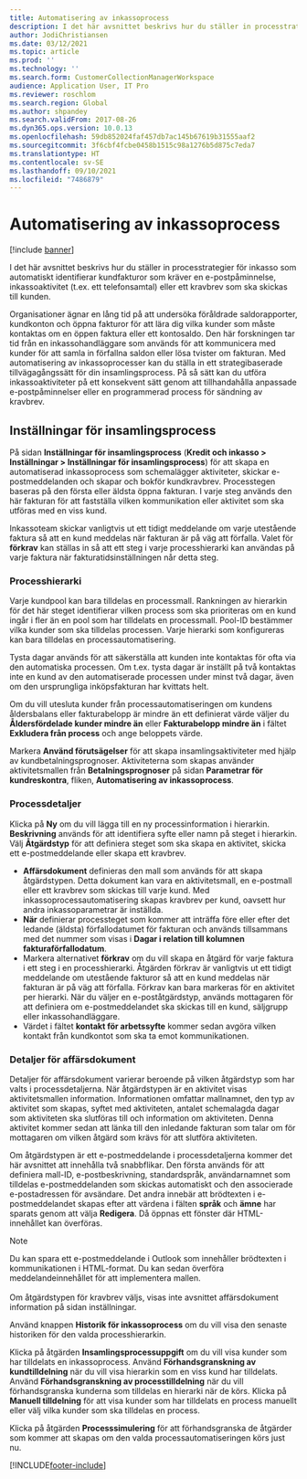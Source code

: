 ```yaml
---
title: Automatisering av inkassoprocess
description: I det här avsnittet beskrivs hur du ställer in processtrategier för inkasso som automatiskt identifierar kundfakturor som kräver en e-postpåminnelse, inkassoaktivitet eller ett kravbrev som ska skickas till kunden.
author: JodiChristiansen
ms.date: 03/12/2021
ms.topic: article
ms.prod: ''
ms.technology: ''
ms.search.form: CustomerCollectionManagerWorkspace
audience: Application User, IT Pro
ms.reviewer: roschlom
ms.search.region: Global
ms.author: shpandey
ms.search.validFrom: 2017-08-26
ms.dyn365.ops.version: 10.0.13
ms.openlocfilehash: 59db852024faf457db7ac145b67619b31555aaf2
ms.sourcegitcommit: 3f6cbf4fcbe0458b1515c98a1276b5d875c7eda7
ms.translationtype: HT
ms.contentlocale: sv-SE
ms.lasthandoff: 09/10/2021
ms.locfileid: "7486879"
---
```

# <a name="collections-process-automation"></a>Automatisering av inkassoprocess

[!include [banner](../includes/banner.md)]

I det här avsnittet beskrivs hur du ställer in processtrategier för inkasso som automatiskt identifierar kundfakturor som kräver en e-postpåminnelse, inkassoaktivitet (t.ex. ett telefonsamtal) eller ett kravbrev som ska skickas till kunden. 

Organisationer ägnar en lång tid på att undersöka föråldrade saldorapporter, kundkonton och öppna fakturor för att lära dig vilka kunder som måste kontaktas om en öppen faktura eller ett kontosaldo. Den här forskningen tar tid från en inkassohandläggare som används för att kommunicera med kunder för att samla in förfallna saldon eller lösa tvister om fakturan. Med automatisering av inkassoprocesser kan du ställa in ett strategibaserade tillvägagångssätt för din insamlingsprocess. På så sätt kan du utföra inkassoaktiviteter på ett konsekvent sätt genom att tillhandahålla anpassade e-postpåminnelser eller en programmerad process för sändning av kravbrev. 

## <a name="collections-process-setup"></a>Inställningar för insamlingsprocess
På sidan **Inställningar för insamlingsprocess** (**Kredit och inkasso > Inställningar > Inställningar för insamlingsprocess**) för att skapa en automatiserad inkassoprocess som schemalägger aktiviteter, skickar e-postmeddelanden och skapar och bokför kundkravbrev. Processtegen baseras på den första eller äldsta öppna fakturan. I varje steg används den här fakturan för att fastställa vilken kommunikation eller aktivitet som ska utföras med en viss kund.  

Inkassoteam skickar vanligtvis ut ett tidigt meddelande om varje utestående faktura så att en kund meddelas när fakturan är på väg att förfalla. Valet för **förkrav** kan ställas in så att ett steg i varje processhierarki kan användas på varje faktura när fakturatidsinställningen når detta steg.

### <a name="process-hierarchy"></a>Processhierarki
Varje kundpool kan bara tilldelas en processmall. Rankningen av hierarkin för det här steget identifierar vilken process som ska prioriteras om en kund ingår i fler än en pool som har tilldelats en processmall. Pool-ID bestämmer vilka kunder som ska tilldelas processen. Varje hierarki som konfigureras kan bara tilldelas en processautomatisering.

Tysta dagar används för att säkerställa att kunden inte kontaktas för ofta via den automatiska processen. Om t.ex. tysta dagar är inställt på två kontaktas inte en kund av den automatiserade processen under minst två dagar, även om den ursprungliga inköpsfakturan har kvittats helt. 

Om du vill utesluta kunder från processautomatiseringen om kundens åldersbalans eller fakturabelopp är mindre än ett definierat värde väljer du **Åldersfördelade kunder mindre än** eller **Fakturabelopp mindre än** i fältet **Exkludera från process** och ange beloppets värde.

Markera **Använd förutsägelser** för att skapa insamlingsaktiviteter med hjälp av kundbetalningsprognoser. Aktiviteterna som skapas använder aktivitetsmallen från **Betalningsprognoser** på sidan **Parametrar för kundreskontra**, fliken, **Automatisering av inkassoprocess**. 

### <a name="process-details"></a>Processdetaljer
Klicka på **Ny** om du vill lägga till en ny processinformation i hierarkin. **Beskrivning** används för att identifiera syfte eller namn på steget i hierarkin. Välj **Åtgärdstyp** för att definiera steget som ska skapa en aktivitet, skicka ett e-postmeddelande eller skapa ett kravbrev. 

- **Affärsdokument** definieras den mall som används för att skapa åtgärdstypen. Detta dokument kan vara en aktivitetsmall, en e-postmall eller ett kravbrev som skickas till varje kund. Med inkassoprocessautomatisering skapas kravbrev per kund, oavsett hur andra inkassoparametrar är inställda.
- **När** definierar processteget som kommer att inträffa före eller efter det ledande (äldsta) förfallodatumet för fakturan och används tillsammans med det nummer som visas i **Dagar i relation till kolumnen fakturaförfallodatum**.  
- Markera alternativet **förkrav** om du vill skapa en åtgärd för varje faktura i ett steg i en processhierarki. Åtgärden förkrav är vanligtvis ut ett tidigt meddelande om utestående fakturor så att en kund meddelas när fakturan är på väg att förfalla. Förkrav kan bara markeras för en aktivitet per hierarki. När du väljer en e-poståtgärdstyp, används mottagaren för att definiera om e-postmeddelandet ska skickas till en kund, säljgrupp eller inkassohandläggare. 
- Värdet i fältet **kontakt för arbetssyfte** kommer sedan avgöra vilken kontakt från kundkontot som ska ta emot kommunikationen.

### <a name="business-document-details"></a>Detaljer för affärsdokument
Detaljer för affärsdokument varierar beroende på vilken åtgärdstyp som har valts i processdetaljerna. När åtgärdstypen är en aktivitet visas aktivitetsmallen information. Informationen omfattar mallnamnet, den typ av aktivitet som skapas, syftet med aktiviteten, antalet schemalagda dagar som aktiviteten ska slutföras till och information om aktiviteten. Denna aktivitet kommer sedan att länka till den inledande fakturan som talar om för mottagaren om vilken åtgärd som krävs för att slutföra aktiviteten.

Om åtgärdstypen är ett e-postmeddelande i processdetaljerna kommer det här avsnittet att innehålla två snabbflikar. Den första används för att definiera mall-ID, e-postbeskrivning, standardspråk, användarnamnet som tilldelas e-postmeddelanden som skickas automatiskt och den associerade e-postadressen för avsändare. Det andra innebär att brödtexten i e-postmeddelandet skapas efter att värdena i fälten **språk** och **ämne** har sparats genom att välja **Redigera**. Då öppnas ett fönster där HTML-innehållet kan överföras. 

> [!Note]
> Du kan spara ett e-postmeddelande i Outlook som innehåller brödtexten i kommunikationen i HTML-format. Du kan sedan överföra meddelandeinnehållet för att implementera mallen. <br> <br> Om åtgärdstypen för kravbrev väljs, visas inte avsnittet affärsdokument information på sidan inställningar.

Använd knappen **Historik för inkassoprocess** om du vill visa den senaste historiken för den valda processhierarkin. 

Klicka på åtgärden **Insamlingsprocessuppgift** om du vill visa kunder som har tilldelats en inkassoprocess. Använd **Förhandsgranskning av kundtilldelning** när du vill visa hierarkin som en viss kund har tilldelats. Använd **Förhandsgranskning av processtilldelning** när du vill förhandsgranska kunderna som tilldelas en hierarki när de körs. Klicka på **Manuell tilldelning** för att visa kunder som har tilldelats en process manuellt eller välj vilka kunder som ska tilldelas en process.

Klicka på åtgärden **Processsimulering** för att förhandsgranska de åtgärder som kommer att skapas om den valda processautomatiseringen körs just nu. 

[!INCLUDE[footer-include](../../includes/footer-banner.md)]
